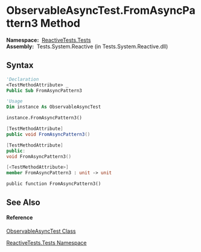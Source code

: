 # ObservableAsyncTest.FromAsyncPattern3 Method

**Namespace:**  [ReactiveTests.Tests](ReactiveTests.Tests\ReactiveTests.Tests.md)  
**Assembly:**  Tests.System.Reactive (in Tests.System.Reactive.dll)

## Syntax

```vb
'Declaration
<TestMethodAttribute> _
Public Sub FromAsyncPattern3
```

```vb
'Usage
Dim instance As ObservableAsyncTest

instance.FromAsyncPattern3()
```

```csharp
[TestMethodAttribute]
public void FromAsyncPattern3()
```

```c++
[TestMethodAttribute]
public:
void FromAsyncPattern3()
```

```fsharp
[<TestMethodAttribute>]
member FromAsyncPattern3 : unit -> unit 
```

```jscript
public function FromAsyncPattern3()
```

## See Also

#### Reference

[ObservableAsyncTest Class](ObservableAsyncTest\ObservableAsyncTest.md)

[ReactiveTests.Tests Namespace](ReactiveTests.Tests\ReactiveTests.Tests.md)




